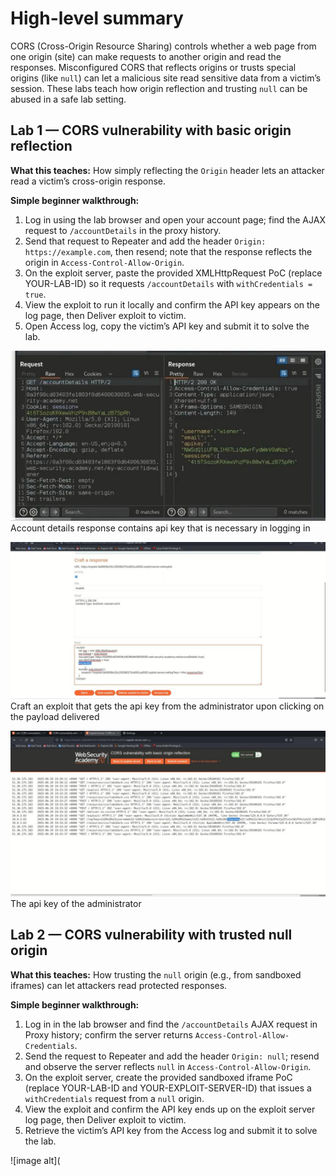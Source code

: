 # High-level summary

CORS (Cross-Origin Resource Sharing) controls whether a web page from one origin (site) can make requests to another origin and read the responses. Misconfigured CORS that reflects origins or trusts special origins (like `null`) can let a malicious site read sensitive data from a victim’s session. These labs teach how origin reflection and trusting `null` can be abused in a safe lab setting.

## Lab 1 — CORS vulnerability with basic origin reflection

**What this teaches:** How simply reflecting the `Origin` header lets an attacker read a victim’s cross-origin response.

**Simple beginner walkthrough:**

1. Log in using the lab browser and open your account page; find the AJAX request to `/accountDetails` in the proxy history.
2. Send that request to Repeater and add the header `Origin: https://example.com`, then resend; note that the response reflects the origin in `Access-Control-Allow-Origin`.
3. On the exploit server, paste the provided XMLHttpRequest PoC (replace YOUR-LAB-ID) so it requests `/accountDetails` with `withCredentials = true`.
4. View the exploit to run it locally and confirm the API key appears on the log page, then Deliver exploit to victim.
5. Open Access log, copy the victim’s API key and submit it to solve the lab.


![image alt](https://github.com/Lispectree/web-sec/blob/e96b6e212cf3cfe123659693eabcb3ff77857837/web-security-labs/labs/cors/CORS%20LAB1%20PHOTO1.jpg)
Account details response contains api key that is necessary in logging in


![image alt](https://github.com/Lispectree/web-sec/blob/ba847991d1994179bf781c71dd7195f3328bd6ed/web-security-labs/labs/cors/CORS%20LAB1%20PHOTO2.jpg)
Craft an exploit that gets the api key from the administrator upon clicking on the payload delivered


![image alt](https://github.com/Lispectree/web-sec/blob/2ef75d7070d20e615a94c27a2b7324274ac9db41/web-security-labs/labs/cors/CORS%20LAB1%20PHOTO3.jpg)
The api key of the administrator
## Lab 2 — CORS vulnerability with trusted null origin

**What this teaches:** How trusting the `null` origin (e.g., from sandboxed iframes) can let attackers read protected responses.

**Simple beginner walkthrough:**

1. Log in in the lab browser and find the `/accountDetails` AJAX request in Proxy history; confirm the server returns `Access-Control-Allow-Credentials`.
2. Send the request to Repeater and add the header `Origin: null`; resend and observe the server reflects `null` in `Access-Control-Allow-Origin`.
3. On the exploit server, create the provided sandboxed iframe PoC (replace YOUR-LAB-ID and YOUR-EXPLOIT-SERVER-ID) that issues a `withCredentials` request from a `null` origin.
4. View the exploit and confirm the API key ends up on the exploit server log page, then Deliver exploit to victim.
5. Retrieve the victim’s API key from the Access log and submit it to solve the lab.

![image alt](
